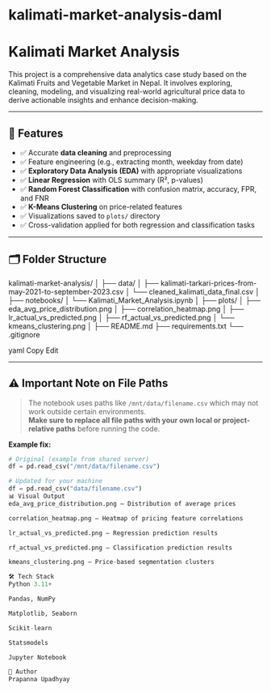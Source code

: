 # kalimati-market-analysis-daml
# Kalimati Market Analysis

This project is a comprehensive data analytics case study based on the Kalimati Fruits and Vegetable Market in Nepal. It involves exploring, cleaning, modeling, and visualizing real-world agricultural price data to derive actionable insights and enhance decision-making.

---

## 📌 Features

- ✅ Accurate **data cleaning** and preprocessing
- ✅ Feature engineering (e.g., extracting month, weekday from date)
- ✅ **Exploratory Data Analysis (EDA)** with appropriate visualizations
- ✅ **Linear Regression** with OLS summary (R², p-values)
- ✅ **Random Forest Classification** with confusion matrix, accuracy, FPR, and FNR
- ✅ **K-Means Clustering** on price-related features
- ✅ Visualizations saved to `plots/` directory
- ✅ Cross-validation applied for both regression and classification tasks

---

## 🗂️ Folder Structure

kalimati-market-analysis/
│
├── data/
│ ├── kalimati-tarkari-prices-from-may-2021-to-september-2023.csv
│ └── cleaned_kalimati_data_final.csv
│
├── notebooks/
│ └── Kalimati_Market_Analysis.ipynb
│
├── plots/
│ ├── eda_avg_price_distribution.png
│ ├── correlation_heatmap.png
│ ├── lr_actual_vs_predicted.png
│ ├── rf_actual_vs_predicted.png
│ └── kmeans_clustering.png
│
├── README.md
├── requirements.txt
└── .gitignore

yaml
Copy
Edit

---

## ⚠️ Important Note on File Paths

> The notebook uses paths like `/mnt/data/filename.csv` which may not work outside certain environments.  
> **Make sure to replace all file paths with your own local or project-relative paths** before running the code.

**Example fix:**
```python
# Original (example from shared server)
df = pd.read_csv("/mnt/data/filename.csv")

# Updated for your machine
df = pd.read_csv("data/filename.csv")
📊 Visual Output
eda_avg_price_distribution.png – Distribution of average prices

correlation_heatmap.png – Heatmap of pricing feature correlations

lr_actual_vs_predicted.png – Regression prediction results

rf_actual_vs_predicted.png – Classification prediction results

kmeans_clustering.png – Price-based segmentation clusters

🛠️ Tech Stack
Python 3.11+

Pandas, NumPy

Matplotlib, Seaborn

Scikit-learn

Statsmodels

Jupyter Notebook

👤 Author
Prapanna Upadhyay


